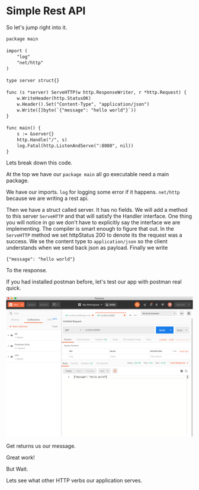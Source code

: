 # Simple Rest API

So let's jump right into it.

```text
package main

import (
	"log"
	"net/http"
)

type server struct{}

func (s *server) ServeHTTP(w http.ResponseWriter, r *http.Request) {
	w.WriteHeader(http.StatusOK)
	w.Header().Set("Content-Type", "application/json")
	w.Write([]byte(`{"message": "hello world"}`))
}

func main() {
	s := &server{}
	http.Handle("/", s)
	log.Fatal(http.ListenAndServe(":8080", nil))
}
```

Lets break down this code. 

At the top we have our `package main` all go executable need a main package.

We have our imports. `log` for logging some error if it happens. `net/http` because we are writing a rest api.

Then we have a struct called server. It has no fields. We will add a method to this server `ServeHTTP` and that will satisfy the Handler interface. One thing you will notice in go we don't have to explicitly say the interface we are implementing. The compiler is smart enough to figure that out. In the `ServeHTTP` method we set httpStatus 200 to denote its the request was a success. We se the content type to `application/json` so the client understands when we send back json as payload. Finally we write 

```text
{"message": "hello world"}
```

To the response.

If you had installed postman before, let's test our app with postman real quick.

![](../.gitbook/assets/image.png)

Get returns us our message. 

Great work! 

But Wait.

Lets see what other HTTP verbs our application serves.

